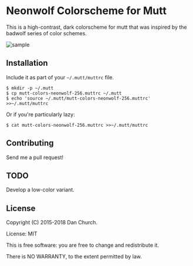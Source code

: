 # Neonwolf Colorscheme for Mutt

This is a high-contrast, dark colorscheme for mutt that was inspired by the badwolf series of color schemes.

![sample](/../flair/screenshots/sample.png)

## Installation

Include it as part of your `~/.mutt/muttrc` file.

    $ mkdir -p ~/.mutt
    $ cp mutt-colors-neonwolf-256.muttrc ~/.mutt
    $ echo 'source ~/.mutt/mutt-colors-neonwolf-256.muttrc' >>~/.mutt/muttrc

Or if you're particularly lazy:

    $ cat mutt-colors-neonwolf-256.muttrc >>~/.mutt/muttrc

## Contributing

Send me a pull request!

## TODO

Develop a low-color variant.

## License

Copyright (C) 2015-2018 Dan Church.

License: MIT

This is free software: you are free to change and redistribute it.

There is NO WARRANTY, to the extent permitted by law.
